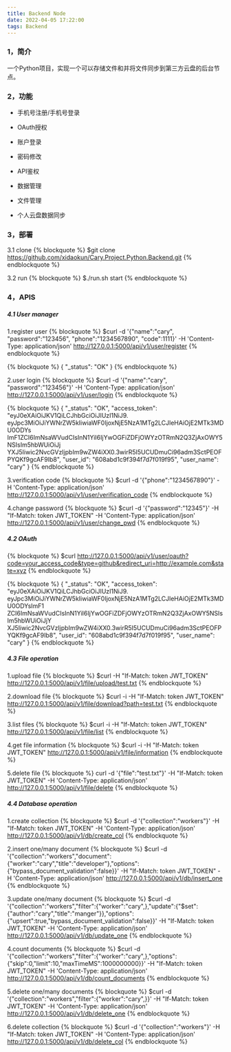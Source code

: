```yaml
---
title: Backend Node
date: 2022-04-05 17:22:00
tags: Backend
---
```


### 1，简介
一个Python项目，实现一个可以存储文件和并将文件同步到第三方云盘的后台节点。

### 2，功能
- 手机号注册/手机号登录
- OAuth授权
- 账户登录
- 密码修改

- API鉴权
- 数据管理
- 文件管理
- 个人云盘数据同步


### 3，部署
3.1 clone
{% blockquote %}
$git clone https://github.com/xidaokun/Cary.Project.Python.Backend.git
{% endblockquote %}

3.2 run
{% blockquote %}
$./run.sh start
{% endblockquote %}

### 4，APIS
##### 4.1 User manager
1.register user
{% blockquote %}
$curl -d '{"name":"cary", "password":"123456", "phone":"1234567890", "code":1111}' -H 'Content-Type: application/json' http://127.0.0.1:5000/api/v1/user/register
{% endblockquote %}

{% blockquote %}
{ "_status": "OK" }
{% endblockquote %}

2.user login
{% blockquote %}
$curl -d '{"name":"cary", "password":"123456"}' -H 'Content-Type: application/json' http://127.0.0.1:5000/api/v1/user/login
{% endblockquote %}

{% blockquote %}
{ "_status": "OK", "access_token": "eyJ0eXAiOiJKV1QiLCJhbGciOiJIUzI1NiJ9\.  
eyJpc3MiOiJiYWNrZW5kIiwiaWF0IjoxNjE5NzA1MTg2LCJleHAiOjE2MTk3MDU0ODYs  
ImF1ZCI6ImNsaWVudCIsInN1YiI6IjYwOGFiZDFjOWYzOTRmN2Q3ZjAxOWY5NSIsIm5hbWUiOiJj  
YXJ5Iiwic2NvcGVzIjpbIm9wZW4iXX0\.3wirR5I5UCUDmuCi96adm3SctPEOFPYQKf9gcAF9Ib8", "user_id": "608abd1c9f394f7d7f019f95", "user_name": "cary" }
{% endblockquote %}

3.verification code
{% blockquote %}
$curl -d '{"phone":"1234567890"}' -H 'Content-Type: application/json' http://127.0.0.1:5000/api/v1/user/verification_code
{% endblockquote %}

4.change password
{% blockquote %}
$curl -d '{"password":"12345"}' -H "If-Match: token JWT_TOKEN" -H 'Content-Type: application/json' http://127.0.0.1:5000/api/v1/user/change_pwd
{% endblockquote %}

##### 4.2 OAuth
{% blockquote %}
$curl http://127.0.0.1:5000/api/v1/user/oauth?code=your_access_code&type=github&redirect_uri=http://example.com&state=xyz
{% endblockquote %}

{% blockquote %}
{ "_status": "OK", "access_token": "eyJ0eXAiOiJKV1QiLCJhbGciOiJIUzI1NiJ9\.  
eyJpc3MiOiJiYWNrZW5kIiwiaWF0IjoxNjE5NzA1MTg2LCJleHAiOjE2MTk3MDU0ODYsImF1  
ZCI6ImNsaWVudCIsInN1YiI6IjYwOGFiZDFjOWYzOTRmN2Q3ZjAxOWY5NSIsIm5hbWUiOiJjY  
XJ5Iiwic2NvcGVzIjpbIm9wZW4iXX0\.3wirR5I5UCUDmuCi96adm3SctPEOFPYQKf9gcAF9Ib8", "user_id": "608abd1c9f394f7d7f019f95", "user_name": "cary" }
{% endblockquote %}

##### 4.3 File operation
1.upload file
{% blockquote %}
$curl -H "If-Match: token JWT_TOKEN" http://127.0.0.1:5000/api/v1/file/upload/test.txt
{% endblockquote %}

2.download file
{% blockquote %}
$curl -i -H "If-Match: token JWT_TOKEN" http://127.0.0.1:5000/api/v1/file/download?path=test.txt
{% endblockquote %}

3.list files
{% blockquote %}
$curl -i -H "If-Match: token JWT_TOKEN" http://127.0.0.1:5000/api/v1/file/list
{% endblockquote %}

4.get file information
{% blockquote %}
$curl -i -H "If-Match: token JWT_TOKEN" http://127.0.0.1:5000/api/v1/file/information
{% endblockquote %}

5.delete file
{% blockquote %}
curl -d '{"file":"test.txt"}' -H "If-Match: token JWT_TOKEN" -H 'Content-Type: application/json' http://127.0.0.1:5000/api/v1/file/delete
{% endblockquote %}

##### 4.4 Database operation
1.create collection
{% blockquote %}
$curl -d '{"collection":"workers"}' -H "If-Match: token JWT_TOKEN" -H 'Content-Type: application/json' http://127.0.0.1:5000/api/v1/db/create_col
{% endblockquote %}

2.insert one/many document
{% blockquote %}
$curl -d '{"collection":"workers","document":{"worker":"cary","title":"developer"},"options":{"bypass_document_validation":false}}' -H "If-Match: token JWT_TOKEN" -H 'Content-Type: application/json' http://127.0.0.1:5000/api/v1/db/insert_one
{% endblockquote %}

3.update one/many document
{% blockquote %}
$curl -d '{"collection":"workers","filter":{"worker":"cary",},"update":{"$set":{"author":"cary","title":"manger"}},"options":{"upsert":true,"bypass_document_validation":false}}' -H "If-Match: token JWT_TOKEN" -H 'Content-Type: application/json' http://127.0.0.1:5000/api/v1/db/update_one
{% endblockquote %}

4.count documents
{% blockquote %}
$curl -d '{"collection":"workers","filter":{"worker":"cary",},"options":{"skip":0,"limit":10,"maxTimeMS":1000000000}}' -H "If-Match: token JWT_TOKEN" -H 'Content-Type: application/json' http://127.0.0.1:5000/api/v1/db/count_documents
{% endblockquote %}

5.delete one/many documents
{% blockquote %}
$curl -d '{"collection":"workers","filter":{"worker":"cary",}}' -H "If-Match: token JWT_TOKEN" -H 'Content-Type: application/json' http://127.0.0.1:5000/api/v1/db/delete_one
{% endblockquote %}

6.delete collection
{% blockquote %}
$curl -d '{"collection":"workers"}' -H "If-Match: token JWT_TOKEN" -H 'Content-Type: application/json' http://127.0.0.1:5000/api/v1/db/delete_col
{% endblockquote %}


